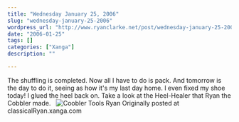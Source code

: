 ```yaml
---
title: "Wednesday January 25, 2006"
slug: "wednesday-january-25-2006"
wordpress_url: "http://www.ryanclarke.net/post/wednesday-january-25-2006/"
date: "2006-01-25"
tags: []
categories: ["Xanga"]
description: ""

---
```


The shuffling is completed.
 Now all I have to do is pack. And tomorrow is the day to do it, seeing as how it's my last day home. I even fixed my shoe today! I glued the heel back on. Take a look at the Heel-Healer that Ryan the Cobbler made.
 
![Coobler Tools](http://img.photobucket.com/albums/v300/classicalRyan/CobblerTools.jpg)
 Ryan
Originally posted at classicalRyan.xanga.com
